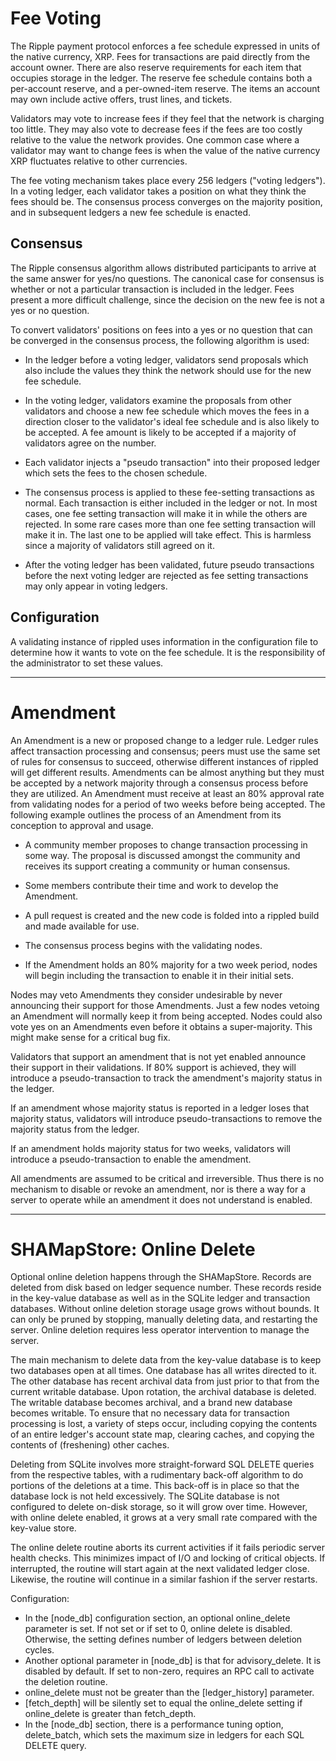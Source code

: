 # Fee Voting

The Ripple payment protocol enforces a fee schedule expressed in units of the
native currency, XRP. Fees for transactions are paid directly from the account
owner. There are also reserve requirements for each item that occupies storage
in the ledger. The reserve fee schedule contains both a per-account reserve,
and a per-owned-item reserve. The items an account may own include active
offers, trust lines, and tickets.

Validators may vote to increase fees if they feel that the network is charging
too little. They may also vote to decrease fees if the fees are too costly
relative to the value the network provides. One common case where a validator
may want to change fees is when the value of the native currency XRP fluctuates
relative to other currencies.

The fee voting mechanism takes place every 256 ledgers ("voting ledgers"). In
a voting ledger, each validator takes a position on what they think the fees
should be. The consensus process converges on the majority position, and in
subsequent ledgers a new fee schedule is enacted.

## Consensus

The Ripple consensus algorithm allows distributed participants to arrive at
the same answer for yes/no questions. The canonical case for consensus is
whether or not a particular transaction is included in the ledger. Fees
present a more difficult challenge, since the decision on the new fee is not
a yes or no question.

To convert validators' positions on fees into a yes or no question that can
be converged in the consensus process, the following algorithm is used:

- In the ledger before a voting ledger, validators send proposals which also
  include the values they think the network should use for the new fee schedule.

- In the voting ledger, validators examine the proposals from other validators
  and choose a new fee schedule which moves the fees in a direction closer to
  the validator's ideal fee schedule and is also likely to be accepted. A fee
  amount is likely to be accepted if a majority of validators agree on the
  number.

- Each validator injects a "pseudo transaction" into their proposed ledger
  which sets the fees to the chosen schedule.

- The consensus process is applied to these fee-setting transactions as normal.
  Each transaction is either included in the ledger or not. In most cases, one
  fee setting transaction will make it in while the others are rejected. In
  some rare cases more than one fee setting transaction will make it in. The
  last one to be applied will take effect. This is harmless since a majority
  of validators still agreed on it.

- After the voting ledger has been validated, future pseudo transactions
  before the next voting ledger are rejected as fee setting transactions may
  only appear in voting ledgers.

## Configuration

A validating instance of rippled uses information in the configuration file
to determine how it wants to vote on the fee schedule. It is the responsibility
of the administrator to set these values.

---

# Amendment

An Amendment is a new or proposed change to a ledger rule. Ledger rules affect
transaction processing and consensus; peers must use the same set of rules for
consensus to succeed, otherwise different instances of rippled will get
different results. Amendments can be almost anything but they must be accepted
by a network majority through a consensus process before they are utilized. An
Amendment must receive at least an 80% approval rate from validating nodes for
a period of two weeks before being accepted. The following example outlines the
process of an Amendment from its conception to approval and usage.

*  A community member proposes to change transaction processing in some way.
  The proposal is discussed amongst the community and receives its support
  creating a community or human consensus.

*  Some members contribute their time and work to develop the Amendment.

*  A pull request is created and the new code is folded into a rippled build
  and made available for use.

*  The consensus process begins with the validating nodes.

*  If the Amendment holds an 80% majority for a two week period, nodes will begin
  including the transaction to enable it in their initial sets.

Nodes may veto Amendments they consider undesirable by never announcing their
support for those Amendments. Just a few nodes vetoing an Amendment will normally
keep it from being accepted. Nodes could also vote yes on an Amendments even
before it obtains a super-majority. This might make sense for a critical bug fix.

Validators that support an amendment that is not yet enabled announce their
support in their validations. If 80% support is achieved, they will introduce
a pseudo-transaction to track the amendment's majority status in the ledger.

If an amendment whose majority status is reported in a ledger loses that
majority status, validators will introduce pseudo-transactions to remove
the majority status from the ledger.

If an amendment holds majority status for two weeks, validators will
introduce a pseudo-transaction to enable the amendment.

All amendments are assumed to be critical and irreversible. Thus there
is no mechanism to disable or revoke an amendment, nor is there a way
for a server to operate while an amendment it does not understand is
enabled.

---

# SHAMapStore: Online Delete

Optional online deletion happens through the SHAMapStore. Records are deleted
from disk based on ledger sequence number. These records reside in the
key-value database  as well as in the SQLite ledger and transaction databases.
Without online deletion storage usage grows without bounds. It can only
be pruned by stopping, manually deleting data, and restarting the server.
Online deletion requires less operator intervention to manage the server.

The main mechanism to delete data from the key-value database is to keep two
databases open at all times. One database has all writes directed to it. The
other database has recent archival data from just prior to that from the current
writable database.
Upon rotation, the archival database is deleted. The writable database becomes
archival, and a brand new database becomes writable. To ensure that no
necessary data for transaction processing is lost, a variety of steps occur,
including copying the contents of an entire ledger's account state map,
clearing caches, and copying the contents of (freshening) other caches.

Deleting from SQLite involves more straight-forward SQL DELETE queries from
the respective tables, with a rudimentary back-off algorithm to do portions
of the deletions at a time. This back-off is in place so that the database
lock is not held excessively. The SQLite database is not configured to
delete on-disk storage, so it will grow over time. However, with online delete
enabled, it grows at a very small rate compared with the key-value store.

The online delete routine aborts its current activities if it fails periodic
server health checks. This minimizes impact of I/O and locking of critical
objects. If interrupted, the routine will start again at the next validated
ledger close. Likewise, the routine will continue in a similar fashion if the
server restarts.

Configuration:

* In the [node_db] configuration section, an optional online_delete parameter is
set. If not set or if set to 0, online delete is disabled. Otherwise, the
setting defines number of ledgers between deletion cycles.
* Another optional parameter in [node_db] is that for advisory_delete. It is
disabled by default. If set to non-zero, requires an RPC call to activate the
deletion routine.
* online_delete must not be greater than the [ledger_history] parameter.
* [fetch_depth] will be silently set to equal the online_delete setting if
online_delete is greater than fetch_depth.
* In the [node_db] section, there is a performance tuning option, delete_batch,
which sets the maximum size in ledgers for each SQL DELETE query.
